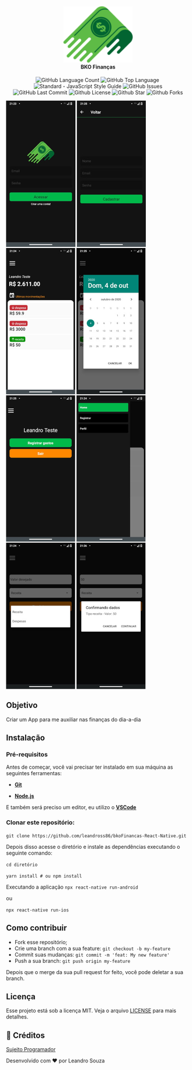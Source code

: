 <h4 align="center">
<img src="src/assets/Logo.png" width="190px" /><br>
 <b>BKO Finanças</b> 
</h4>

<p align="center">
  <img alt="GitHub Language Count" src="https://img.shields.io/github/languages/count/leandross86/bkoFinancas-React-Native" />
  <img alt="GitHub Top Language" src="https://img.shields.io/github/languages/top/leandross86/bkoFinancas-React-Native" />
  <img alt="" src="https://img.shields.io/github/repo-size/leandross86/bkoFinancas-React-Native" />
  <img alt="Standard - JavaScript Style Guide" src="https://img.shields.io/badge/code%20style-standard-brightgreen.svg" />
  <img alt="GitHub Issues" src="https://img.shields.io/github/issues/leandross86/bkoFinancas-React-Native" />
  <img alt="GitHub Last Commit" src="https://img.shields.io/github/last-commit/leandross86/bkoFinancas-React-Native" />
  <img alt="Github License" src="https://img.shields.io/github/license/leandross86/bkoFinancas-React-Native" />
  <img alt="Github Star" src="https://img.shields.io/github/stars/leandross86/bkoFinancas-React-Native?style=social" />
  <img alt="Github Forks" src="https://img.shields.io/github/forks/leandross86/bkoFinancas-React-Native?style=social" />
</p>
<p>
<img src="./src/assets/Screenshots/1.jpeg"/>
<img src="./src/assets/Screenshots/2.jpeg"/>
<img src="./src/assets/Screenshots/3.jpeg"/>
<img src="./src/assets/Screenshots/8.jpeg"/>
<img src="./src/assets/Screenshots/9.jpeg"/>
<img src="./src/assets/Screenshots/4.jpeg"/>
<img src="./src/assets/Screenshots/5.jpeg"/>
<img src="./src/assets/Screenshots/6.jpeg"/>
  
</p>

## Objetivo

Criar um App para me auxiliar nas finanças do dia-a-dia

## Instalação

### Pré-requisitos

Antes de começar, você vai precisar ter instalado em sua máquina as seguintes ferramentas:

- <b>[Git](https://git-scm.com)</b>

- <b>[Node.js](https://nodejs.org/en/)</b>


E também será preciso um editor, eu utilizo o <b>[VSCode](https://code.visualstudio.com/)</b>

### Clonar este repositório:

`git clone https://github.com/leandross86/bkoFinancas-React-Native.git`

Depois disso acesse o diretório e instale as dependências executando o seguinte comando:

`cd diretório`

`yarn install # ou npm install`

Executando a aplicação
`npx react-native run-android`

ou 

`npx react-native run-ios`


## Como contribuir

- Fork esse repositório;
- Crie uma branch com a sua feature: `git checkout -b my-feature`
- Commit suas mudanças: `git commit -m 'feat: My new feature'`
- Push a sua branch: `git push origin my-feature`

Depois que o merge da sua pull request for feito, você pode deletar a sua branch.

## Licença

Esse projeto está sob a licença MIT. Veja o arquivo [LICENSE](LICENSE) para mais detalhes.

## 🤝 Créditos

[Sujeito Programador](https://sujeitoprogramador.com/)

Desenvolvido com ❤ por Leandro Souza